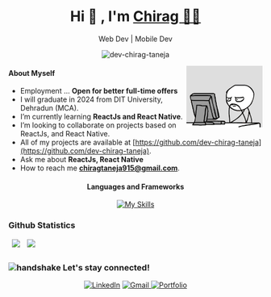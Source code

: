 <!-- <div align="center">
<img src="Hello.gif" align="center"/>
</div> -->

<h1 align="center">Hi  👋 <!-- <img src="https://raw.githubusercontent.com/iampavangandhi/iampavangandhi/master/gifs/Hi.gif" width=40> -->,
 I'm <a href="https://www.linkedin.com/in/chirag-taneja/" target="_blank">
Chirag 👨‍💻</a></h1>

<p align="center">Web Dev | Mobile Dev</p>
<!-- <p align="center">Master of Computer Applications (MCA) </p> -->
<p align="center"><img src="https://komarev.com/ghpvc/?username=dev-chirag-taneja&label=Profile%20views&color=blueviolet&style=flat" alt="dev-chirag-taneja" /></p>
<!-- <hr> -->

<!-- Image -->
<img width="30%" align="right" alt="GIF" src="coder-1.gif" />
 
<!-- About Me -->
 #### About Myself
- Employment ... **Open for better full-time offers**
- I will graduate in 2024 from DIT University, Dehradun (MCA).
- I’m currently learning **ReactJs and React Native**.
- I’m looking to collaborate on projects based on ReactJs, and React Native.
-  All of my projects are available at [https://github.com/dev-chirag-taneja](https://github.com/dev-chirag-taneja).
- Ask me about **ReactJs, React Native**
- How to reach me **chiragtaneja915@gmail.com**.
 
<!-- --- -->

<!-- Languages and Frameworks -->
<h4 align="center">Languages and Frameworks </h4>
<div align="center">

[![My Skills](https://skillicons.dev/icons?i=python,django,html,css,js,bootstrap,tailwind,react,materialui,redux,next,git,github,heroku,firebase,sqlite,graphql,vercel,vscode,linux&perline=10)](https://skillicons.dev)
</div>

<!-- Github Statistics -->
### Github Statistics
<!-- <hr> -->

<table align="center" border="0" cellpadding="0" cellspacing="0">
    <thead>
        <tr>
            <td><img src="https://github-readme-stats.vercel.app/api?username=dev-chirag-taneja&count_private=true&theme=tokyonight&show_icons=true" />             </td>
            <td><img src="https://github-readme-stats.vercel.app/api/top-langs?username=dev-chirag-taneja&show_icons=true&count_private=true&theme=tokyonight&locale=en&layout=compact" /></td>
        </tr>
    </thead>
</table>

### <img class="emoji" alt="handshake" height="20" width="20" src="https://github.githubassets.com/images/icons/emoji/unicode/1f91d.png">  Let's stay connected!
<!-- <hr> -->
<div align="center">
<a  href="https://www.linkedin.com/in/chirag-taneja/" target="_blank"><img alt="LinkedIn" src="https://img.shields.io/badge/linkedin-%231E77B5.svg?&style=for-the-badge&logo=linkedin&logoColor=white" /></a>
<a href="mailto:chiragtaneja915@gmail.com"><img  alt="Gmail" src="https://img.shields.io/badge/Gmail-D14836?style=for-the-badge&logo=gmail&logoColor=white" />
<a  href="" target="_blank"><img alt="Portfolio" src="https://img.shields.io/badge/portfolio-%23E4405F.svg?&style=for-the-badge&logo=portfolio&logoColor=white" /></a>
<!--
<a  href="https://leetcode.com/chiragtaneja915/" target="_blank"><img alt="LeetCode" src="https://img.shields.io/badge/leetcode-%23323330.svg?style=for-the-badge&logo=leetcode&logoColor=%23F7DF1E" /></a>
<a  href="https://www.hackerrank.com/chirag_taneja" target="_blank"><img alt="HackerRank" src="https://img.shields.io/badge/HackerRank-00EA64?style=for-the-badge&logo=hackerrank&logoColor=white" /></a>
[![LinkedIn](https://img.shields.io/badge/LinkedIn-#C70D2C?style=for-the-badge&logo=linkedin&logoColor=white)](https://www.linkedin.com/in/chirag-taneja/) -->
</div> 
